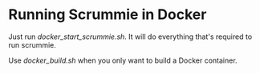 # Running Scrummie in Docker

Just run _docker_start_scrummie.sh_. It will do everything that's required to run scrummie.

Use _docker_build.sh_ when you only want to build a Docker container.
